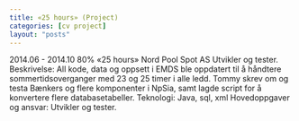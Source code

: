 ```yaml
---
title: «25 hours» (Project)
categories: [cv project]
layout: "posts"
---
```


2014.06 - 2014.10	80%	«25 hours»
Nord Pool Spot AS
Utvikler og tester.
Beskrivelse: All kode, data og oppsett i EMDS ble oppdatert til å håndtere sommertidsoverganger med 23 og 25 timer i alle ledd.
Tommy skrev om og testa Bænkers og flere komponenter i NpSia, samt lagde script for å konvertere flere databasetabeller.
Teknologi: Java, sql, xml
Hovedoppgaver og ansvar: Utvikler og tester.